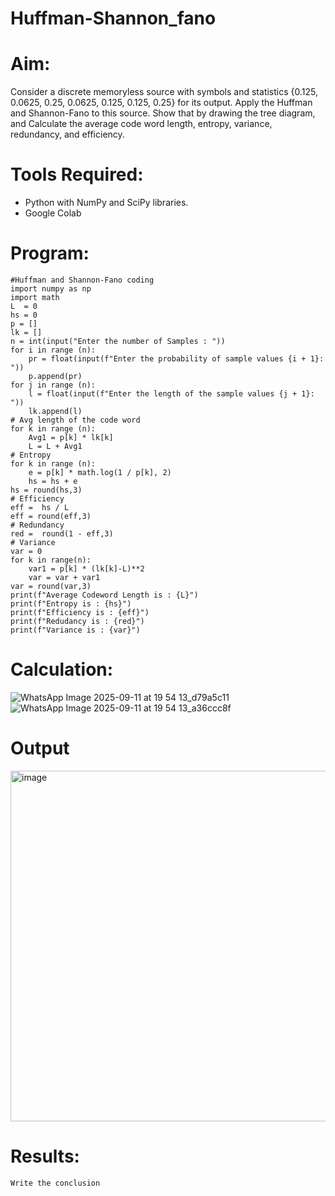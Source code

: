 # Huffman-Shannon_fano
# Aim:
Consider a discrete memoryless source with symbols and statistics {0.125, 0.0625, 0.25, 0.0625, 0.125, 0.125, 0.25} for its output. 
Apply the Huffman and Shannon-Fano to this source. 
Show that by drawing the tree diagram, and 
Calculate the average code word length, entropy, variance, redundancy, and efficiency.
# Tools Required:
- Python with NumPy and SciPy libraries.
- Google Colab
# Program:
```
#Huffman and Shannon-Fano coding
import numpy as np
import math 
L  = 0
hs = 0
p = []
lk = []
n = int(input("Enter the number of Samples : "))
for i in range (n): 
    pr = float(input(f"Enter the probability of sample values {i + 1}: "))  
    p.append(pr)
for j in range (n): 
    l = float(input(f"Enter the length of the sample values {j + 1}: "))  
    lk.append(l)
# Avg length of the code word
for k in range (n):
    Avg1 = p[k] * lk[k]
    L = L + Avg1
# Entropy
for k in range (n):
    e = p[k] * math.log(1 / p[k], 2)
    hs = hs + e
hs = round(hs,3)
# Efficiency
eff =  hs / L
eff = round(eff,3)
# Redundancy 
red =  round(1 - eff,3) 
# Variance
var = 0
for k in range(n):
    var1 = p[k] * (lk[k]-L)**2
    var = var + var1
var = round(var,3)
print(f"Average Codeword Length is : {L}")
print(f"Entropy is : {hs}")
print(f"Efficiency is : {eff}")
print(f"Redudancy is : {red}")
print(f"Variance is : {var}") 
```
# Calculation:

![WhatsApp Image 2025-09-11 at 19 54 13_d79a5c11](https://github.com/user-attachments/assets/da0b1bfc-49a1-46b3-a4d5-67b1e088d880)
![WhatsApp Image 2025-09-11 at 19 54 13_a36ccc8f](https://github.com/user-attachments/assets/dfedf6cc-3ef1-4bc1-aa2e-d9ec123d1645)


# Output

<img width="548" height="561" alt="image" src="https://github.com/user-attachments/assets/0bd90181-20d7-41e4-b345-70b67dabf2a3" />

# Results:
```
Write the conclusion
```
